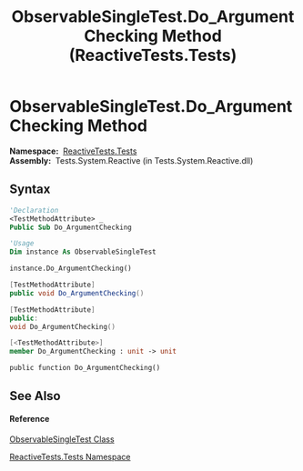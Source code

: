 ﻿---
title: ObservableSingleTest.Do_ArgumentChecking Method  (ReactiveTests.Tests)
TOCTitle: Do_ArgumentChecking Method
ms:assetid: M:ReactiveTests.Tests.ObservableSingleTest.Do_ArgumentChecking
ms:mtpsurl: https://msdn.microsoft.com/en-us/library/reactivetests.tests.observablesingletest.do_argumentchecking(v=VS.103)
ms:contentKeyID: 36620518
ms.date: 06/28/2011
mtps_version: v=VS.103
f1_keywords:
- ReactiveTests.Tests.ObservableSingleTest.Do_ArgumentChecking
dev_langs:
- CSharp
- JScript
- VB
- FSharp
- c++
---

# ObservableSingleTest.Do\_ArgumentChecking Method

**Namespace:**  [ReactiveTests.Tests](hh289046\(v=vs.103\).md)  
**Assembly:**  Tests.System.Reactive (in Tests.System.Reactive.dll)

## Syntax

``` vb
'Declaration
<TestMethodAttribute> _
Public Sub Do_ArgumentChecking
```

``` vb
'Usage
Dim instance As ObservableSingleTest

instance.Do_ArgumentChecking()
```

``` csharp
[TestMethodAttribute]
public void Do_ArgumentChecking()
```

``` c++
[TestMethodAttribute]
public:
void Do_ArgumentChecking()
```

``` fsharp
[<TestMethodAttribute>]
member Do_ArgumentChecking : unit -> unit 
```

``` jscript
public function Do_ArgumentChecking()
```

## See Also

#### Reference

[ObservableSingleTest Class](hh315143\(v=vs.103\).md)

[ReactiveTests.Tests Namespace](hh289046\(v=vs.103\).md)

